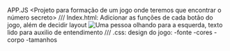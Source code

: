 APP.JS <Projeto para formação de um jogo onde teremos que encontrar o número secreto> ///
Index.html: Adicionar as funções de cada botão do jogo, além de decidir layout <img src="./img/ia.png" alt="Uma pessoa olhando para a esquerda" class="container__imagem-pessoa" />, texto lido para auxilio de entendimento <script src="https://code.responsivevoice.org/responsivevoice.js"></script> /// 
.css: design do jogo:
-fonte
-cores
-corpo
-tamanhos
